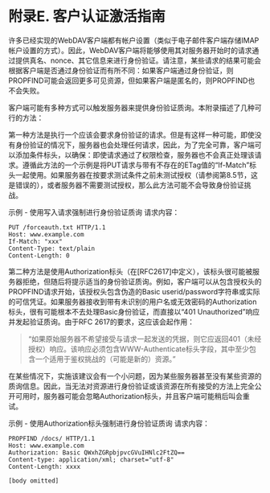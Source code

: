 # 附录E. 客户认证激活指南

许多已经实现的WebDAV客户端都有帐户设置（类似于电子邮件客户端存储IMAP帐户设置的方式）。因此，WebDAV客户端将能够使用其对服务器开始时的请求通过提供真名、nonce、其它信息来进行身份验证。请注意，某些请求的结果可能会根据客户端是否通过身份验证而有所不同：如果客户端通过身份验证，则PROPFIND可能会返回更多可见资源，但如果客户端是匿名的，则PROPFIND也不会失败。

客户端可能有多种方式可以触发服务器来提供身份验证质询。本附录描述了几种可行的方法：

第一种方法是执行一个应该会要求身份验证的请求。但是有这样一种可能，即使没有身份验证的情况下，服务器也会处理任何请求，因此，为了完全可靠，客户端可以添加条件标头，以确保：即使请求通过了权限检查，服务器也不会真正处理该请求。遵循此方法的一个示例是将PUT请求与带有不存在的ETag值的“If-Match”标头一起使用。如果服务器在按要求测试条件之前未测试授权（请参阅第8.5节，这是错误的），或者服务器不需要测试授权，那么此方法可能不会导致身份验证挑战。

示例 - 使用写入请求强制进行身份验证质询
请求内容：
~~~text
PUT /forceauth.txt HTTP/1.1 
Host: www.example.com 
If-Match: "xxx"
Content-Type: text/plain
Content-Length: 0
~~~

第二种方法是使用Authorization标头（在[RFC2617]中定义），该标头很可能被服务器拒绝，但随后将提示适当的身份验证质询。例如，客户端可以从包含授权头的PROPFIND请求开始，该授权头包含伪造的Basic userid/password字符串或实际的可信凭证。如果服务器接收到带有未识别的用户名或无效密码的Authorization标头，很有可能根本不去处理Basic身份验证，而直接以“401 Unauthorized”响应并发起验证质询。由于RFC 2617的要求，这应该会起作用：

> “如果原始服务器不希望接受与请求一起发送的凭据，则它应返回401（未经授权）响应。该响应必须包含WWW-Authenticate标头字段，其中至少包含一个适用于鉴权挑战的（可能是新的）资源。”

在某些情况下，实施该建议会有一个小问题，因为某些服务器甚至没有某些资源的质询信息。因此，当无法对资源进行身份验证或该资源在所有接受的方法上完全公开可用时，服务器可能会忽略Authorization标头，并且客户端可能稍后叫会重试。

示例 - 使用Authorization标头强制进行身份验证质询
请求内容：
~~~text
PROPFIND /docs/ HTTP/1.1 
Host: www.example.com 
Authorization: Basic QWxhZGRpbjpvcGVuIHNlc2FtZQ==
Content-type: application/xml; charset="utf-8" 
Content-Length: xxxx 
        
[body omitted]
~~~